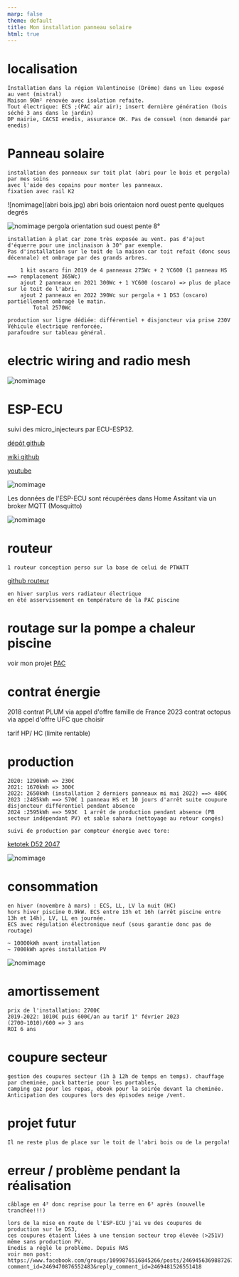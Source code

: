 ```yaml
---
marp: false
theme: default
title: Mon installation panneau solaire
html: true
---
```


# localisation

    Installation dans la région Valentinoise (Drôme) dans un lieu exposé au vent (mistral)
    Maison 90m² rénovée avec isolation refaite.
    Tout électrique: ECS ;(PAC air air); insert dernière génération (bois séché 3 ans dans le jardin)
    DP mairie, CACSI enedis, assurance OK. Pas de consuel (non demandé par enedis)

# Panneau solaire

    installation des panneaux sur toit plat (abri pour le bois et pergola) par mes soins 
    avec l'aide des copains pour monter les panneaux.
    fixation avec rail K2

![nomimage](abri bois.jpg)
 abri bois orientaion nord ouest pente quelques degrés

![nomimage](pergola.jpg) 
pergola orientation sud ouest pente 8°

    installation à plat car zone très exposée au vent. pas d'ajout d'équerre pour une inclinaison à 30° par exemple.
    Pas d'installation sur le toit de la maison car toit refait (donc sous décennale) et ombrage par des grands arbres.
    
        1 kit oscaro fin 2019 de 4 panneaux 275Wc + 2 YC600 (1 panneau HS ==> remplacement 365Wc)
        ajout 2 panneaux en 2021 300Wc + 1 YC600 (oscaro) => plus de place sur le toit de l'abri.
        ajout 2 panneaux en 2022 390Wc sur pergola + 1 DS3 (oscaro) partiellement ombragé le matin.
            Total 2570Wc

    production sur ligne dédiée: différentiel + disjoncteur via prise 230V Véhicule électrique renforcée.
    parafoudre sur tableau général.

# electric wiring and radio mesh

![nomimage](electric_wiring_and_radio_mesh.jpg)

# ESP-ECU

suivi des micro_injecteurs par ECU-ESP32. 

[dépôt github](https://github.com/patience4711/read-APSystems-YC600-QS1-DS3)

[wiki github](https://github.com/patience4711/read-APSystems-YC600-QS1-DS3/wiki)

[youtube](https://www.youtube.com/watch?v=7ZOAcrYXxbM)

![nomimage](ESP-ECU.jpg)

Les données de l'ESP-ECU sont récupérées dans Home Assitant via un broker MQTT (Mosquitto)

![nomimage](jeedom.jpg)

# routeur

    1 routeur conception perso sur la base de celui de PTWATT 

[github routeur](https://jjdegaine.github.io/Wifi-Solar-panel-optimizer-/)

    en hiver surplus vers radiateur électrique
    en été asservissement en température de la PAC piscine

# routage sur la pompe a chaleur piscine

voir mon projet [PAC](https://jjdegaine.github.io/PAC/)

# contrat énergie 
2018 contrat PLUM via appel d'offre famille de France
2023 contrat octopus via appel d'offre UFC que choisir

tarif HP/ HC (limite rentable)

# production

    2020: 1290kWh => 230€ 
    2021: 1670kWh => 300€
    2022: 2650kWh (installation 2 derniers panneaux mi mai 2022) ==> 480€ 
    2023 :2485kWh ==> 570€ 1 panneau HS et 10 jours d'arrêt suite coupure disjoncteur différentiel pendant absence
    2024 :2595kWh ==> 593€  1 arrêt de production pendant absence (PB secteur indépendant PV) et sable sahara (nettoyage au retour congés)

    suivi de production par compteur énergie avec tore: 

[ketotek D52 2047](https://fr.aliexpress.com/i/32916282718.html)


![nomimage](production_PV.jpg)



# consommation

    en hiver (novembre à mars) : ECS, LL, LV la nuit (HC)
    hors hiver piscine 0.9kW. ECS entre 13h et 16h (arrêt piscine entre 13h et 14h), LV, LL en journée.
    ECS avec régulation électronique neuf (sous garantie donc pas de routage)

    ~ 10000kWh avant installation
    ~ 7000kWh après installation PV
    
    
![nomimage](conso_annuelle.jpg)

# amortissement

    prix de l'installation: 2700€
    2019-2022: 1010€ puis 600€/an au tarif 1° février 2023 
    (2700-1010)/600 => 3 ans
    ROI 6 ans

# coupure secteur

    gestion des coupures secteur (1h à 12h de temps en temps). chauffage par cheminée, pack batterie pour les portables, 
    camping gaz pour les repas, ebook pour la soirée devant la cheminée. 
    Anticipation des coupures lors des épisodes neige /vent.

# projet futur

    Il ne reste plus de place sur le toit de l'abri bois ou de la pergola!
    
# erreur / problème pendant la réalisation

    câblage en 4² donc reprise pour la terre en 6² après (nouvelle tranchée!!!)

    lors de la mise en route de l'ESP-ECU j'ai vu des coupures de production sur le DS3, 
    ces coupures étaient liées à une tension secteur trop élevée (>251V) même sans production PV.
    Enedis a réglé le problème. Depuis RAS
    voir mon post: https://www.facebook.com/groups/1099876516845266/posts/2469456369887267/?comment_id=2469470876552483&reply_comment_id=2469481526551418
    





